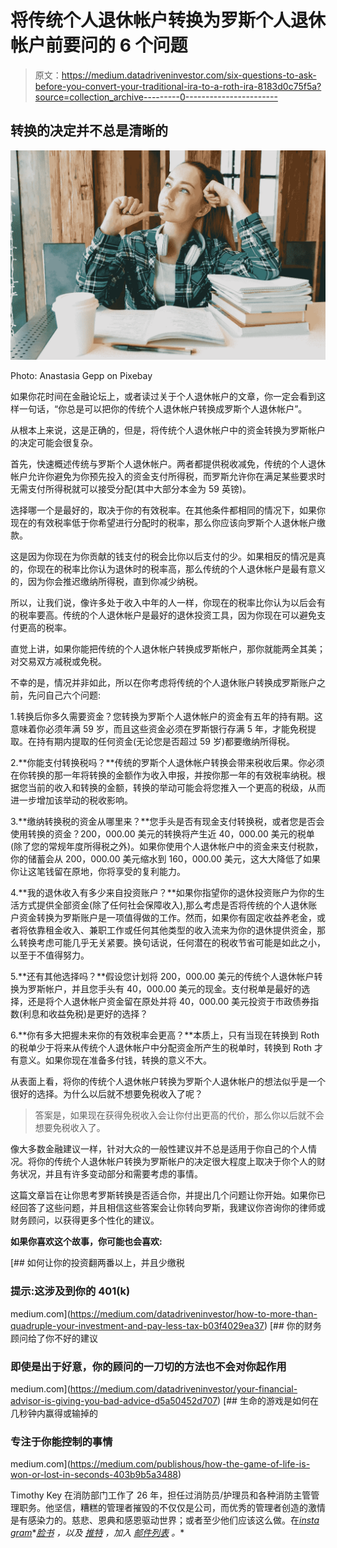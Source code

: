# 将传统个人退休帐户转换为罗斯个人退休帐户前要问的 6 个问题

> 原文：<https://medium.datadriveninvestor.com/six-questions-to-ask-before-you-convert-your-traditional-ira-to-a-roth-ira-8183d0c75f5a?source=collection_archive---------0----------------------->

## 转换的决定并不总是清晰的

![](img/2226727c908c4b7d85bb3839f3615ec2.png)

Photo: Anastasia Gepp on Pixebay

如果你花时间在金融论坛上，或者读过关于个人退休帐户的文章，你一定会看到这样一句话，“你总是可以把你的传统个人退休帐户转换成罗斯个人退休帐户”。

从根本上来说，这是正确的，但是，将传统个人退休帐户中的资金转换为罗斯帐户的决定可能会很复杂。

首先，快速概述传统与罗斯个人退休帐户。两者都提供税收减免，传统的个人退休帐户允许你避免为你预先投入的资金支付所得税，而罗斯允许你在满足某些要求时无需支付所得税就可以接受分配(其中大部分本金为 59 英镑)。

选择哪一个是最好的，取决于你的有效税率。在其他条件都相同的情况下，如果你现在的有效税率低于你希望进行分配时的税率，那么你应该向罗斯个人退休帐户缴款。

这是因为你现在为你贡献的钱支付的税会比你以后支付的少。如果相反的情况是真的，你现在的税率比你认为退休时的税率高，那么传统的个人退休帐户是最有意义的，因为你会推迟缴纳所得税，直到你减少纳税。

所以，让我们说，像许多处于收入中年的人一样，你现在的税率比你认为以后会有的税率要高。传统的个人退休帐户是最好的退休投资工具，因为你现在可以避免支付更高的税率。

直觉上讲，如果你能把传统的个人退休帐户转换成罗斯帐户，那你就能两全其美；对交易双方减税或免税。

不幸的是，情况并非如此，所以在你考虑将传统的个人退休账户转换成罗斯账户之前，先问自己六个问题:

1.转换后你多久需要资金？您转换为罗斯个人退休帐户的资金有五年的持有期。这意味着你必须年满 59 岁，而且这些资金必须在罗斯银行存满 5 年，才能免税提取。在持有期内提取的任何资金(无论您是否超过 59 岁)都要缴纳所得税。

2.**你能支付转换税吗？**传统的罗斯个人退休帐户转换会带来税收后果。你必须在你转换的那一年将转换的金额作为收入申报，并按你那一年的有效税率纳税。根据您当前的收入和转换的金额，转换的举动可能会将您推入一个更高的税级，从而进一步增加该举动的税收影响。

3.**缴纳转换税的资金从哪里来？**您手头是否有现金支付转换税，或者您是否会使用转换的资金？200，000.00 美元的转换将产生近 40，000.00 美元的税单(除了您的常规年度所得税之外)。如果你使用个人退休帐户中的资金来支付税款，你的储蓄会从 200，000.00 美元缩水到 160，000.00 美元，这大大降低了如果你让这笔钱留在原地，你将享受的复利能力。

4.**我的退休收入有多少来自投资账户？**如果你指望你的退休投资账户为你的生活方式提供全部资金(除了任何社会保障收入),那么考虑是否将传统的个人退休账户资金转换为罗斯账户是一项值得做的工作。然而，如果你有固定收益养老金，或者将依靠租金收入、兼职工作或任何其他类型的收入流来为你的退休提供资金，那么转换考虑可能几乎无关紧要。换句话说，任何潜在的税收节省可能是如此之小，以至于不值得努力。

5.**还有其他选择吗？**假设您计划将 200，000.00 美元的传统个人退休帐户转换为罗斯帐户，并且您手头有 40，000.00 美元的现金。支付税单是最好的选择，还是将个人退休帐户资金留在原处并将 40，000.00 美元投资于市政债券指数(利息和收益免税)是更好的选择？

6.**你有多大把握未来你的有效税率会更高？**本质上，只有当现在转换到 Roth 的税单少于将来从传统个人退休帐户中分配资金所产生的税单时，转换到 Roth 才有意义。如果你现在准备多付钱，转换的意义不大。

从表面上看，将你的传统个人退休帐户转换为罗斯个人退休帐户的想法似乎是一个很好的选择。为什么以后就不想要免税收入了呢？

> 答案是，如果现在获得免税收入会让你付出更高的代价，那么你以后就不会想要免税收入了。

像大多数金融建议一样，针对大众的一般性建议并不总是适用于你自己的个人情况。将你的传统个人退休帐户转换为罗斯帐户的决定很大程度上取决于你个人的财务状况，并且有许多变动部分和需要考虑的事情。

这篇文章旨在让你思考罗斯转换是否适合你，并提出几个问题让你开始。如果你已经回答了这些问题，并且相信这些答案会让你转向罗斯，我建议你咨询你的律师或财务顾问，以获得更多个性化的建议。

**如果你喜欢这个故事，你可能也会喜欢:**

[](https://medium.com/datadriveninvestor/how-to-more-than-quadruple-your-investment-and-pay-less-tax-b03f4029ea37) [## 如何让你的投资翻两番以上，并且少缴税

### 提示:这涉及到你的 401(k)

medium.com](https://medium.com/datadriveninvestor/how-to-more-than-quadruple-your-investment-and-pay-less-tax-b03f4029ea37) [](https://medium.com/datadriveninvestor/your-financial-advisor-is-giving-you-bad-advice-d5a50452d707) [## 你的财务顾问给了你不好的建议

### 即使是出于好意，你的顾问的一刀切的方法也不会对你起作用

medium.com](https://medium.com/datadriveninvestor/your-financial-advisor-is-giving-you-bad-advice-d5a50452d707) [](https://medium.com/publishous/how-the-game-of-life-is-won-or-lost-in-seconds-403b9b5a3488) [## 生命的游戏是如何在几秒钟内赢得或输掉的

### 专注于你能控制的事情

medium.com](https://medium.com/publishous/how-the-game-of-life-is-won-or-lost-in-seconds-403b9b5a3488) 

Timothy Key 在消防部门工作了 26 年，担任过消防员/护理员和各种消防主管管理职务。他坚信，糟糕的管理者摧毁的不仅仅是公司，而优秀的管理者创造的激情是有感染力的。慈悲、恩典和感恩驱动世界；或者至少他们应该这么做。在[*insta gram*](https://www.instagram.com/key3writer/)*[*脸书*](https://www.facebook.com/keytimothy242/) *，以及* [*推特*](https://twitter.com/keytimothy242) *，加入* [*邮件列表*](https://mailchi.mp/a35d63b4962a/timothykey) *。**